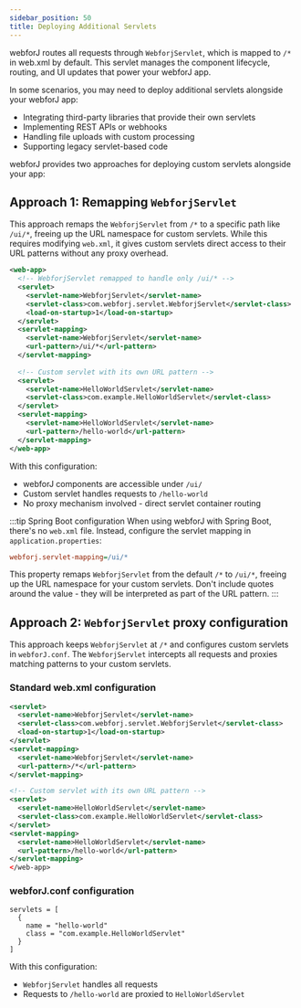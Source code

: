 ```yaml
---
sidebar_position: 50
title: Deploying Additional Servlets
---
```


webforJ routes all requests through `WebforjServlet`, which is mapped to `/*` in web.xml by default. This servlet manages the component lifecycle, routing, and UI updates that power your webforJ app.

In some scenarios, you may need to deploy additional servlets alongside your webforJ app:
- Integrating third-party libraries that provide their own servlets
- Implementing REST APIs or webhooks
- Handling file uploads with custom processing
- Supporting legacy servlet-based code

webforJ provides two approaches for deploying custom servlets alongside your app:

## Approach 1: Remapping `WebforjServlet`

This approach remaps the `WebforjServlet` from `/*` to a specific path like `/ui/*`, freeing up the URL namespace for custom servlets. While this requires modifying `web.xml`, it gives custom servlets direct access to their URL patterns without any proxy overhead.

```xml
<web-app>
  <!-- WebforjServlet remapped to handle only /ui/* -->
  <servlet>
    <servlet-name>WebforjServlet</servlet-name>
    <servlet-class>com.webforj.servlet.WebforjServlet</servlet-class>
    <load-on-startup>1</load-on-startup>
  </servlet>
  <servlet-mapping>
    <servlet-name>WebforjServlet</servlet-name>
    <url-pattern>/ui/*</url-pattern>
  </servlet-mapping>
  
  <!-- Custom servlet with its own URL pattern -->
  <servlet>
    <servlet-name>HelloWorldServlet</servlet-name>
    <servlet-class>com.example.HelloWorldServlet</servlet-class>
  </servlet>
  <servlet-mapping>
    <servlet-name>HelloWorldServlet</servlet-name>
    <url-pattern>/hello-world</url-pattern>
  </servlet-mapping>
</web-app>
```

With this configuration:
- webforJ components are accessible under `/ui/`
- Custom servlet handles requests to `/hello-world`
- No proxy mechanism involved - direct servlet container routing

:::tip Spring Boot configuration
When using webforJ with Spring Boot, there's no `web.xml` file. Instead, configure the servlet mapping in `application.properties`:

```Ini
webforj.servlet-mapping=/ui/*
```

This property remaps `WebforjServlet` from the default `/*` to `/ui/*`, freeing up the URL namespace for your custom servlets. Don't include quotes around the value - they will be interpreted as part of the URL pattern.
:::

## Approach 2: `WebforjServlet` proxy configuration

This approach keeps `WebforjServlet` at `/*` and configures custom servlets in `webforJ.conf`. The `WebforjServlet` intercepts all requests and proxies matching patterns to your custom servlets.

### Standard web.xml configuration

```xml
<servlet>
  <servlet-name>WebforjServlet</servlet-name>
  <servlet-class>com.webforj.servlet.WebforjServlet</servlet-class>
  <load-on-startup>1</load-on-startup>
</servlet>
<servlet-mapping>
  <servlet-name>WebforjServlet</servlet-name>
  <url-pattern>/*</url-pattern>
</servlet-mapping>

<!-- Custom servlet with its own URL pattern -->
<servlet>
  <servlet-name>HelloWorldServlet</servlet-name>
  <servlet-class>com.example.HelloWorldServlet</servlet-class>
</servlet>
<servlet-mapping>
  <servlet-name>HelloWorldServlet</servlet-name>
  <url-pattern>/hello-world</url-pattern>
</servlet-mapping>
</web-app>
```

### webforJ.conf configuration

```hocon
servlets = [
  {
    name = "hello-world"
    class = "com.example.HelloWorldServlet"
  }
]
```

With this configuration:
- `WebforjServlet` handles all requests
- Requests to `/hello-world` are proxied to `HelloWorldServlet`